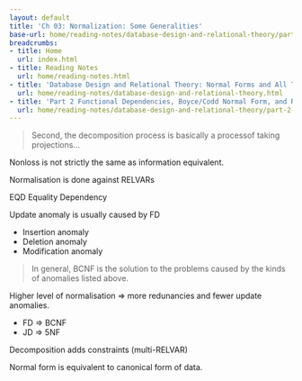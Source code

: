 ```yaml
---
layout: default
title: 'Ch 03: Normalization: Some Generalities'
base-url: home/reading-notes/database-design-and-relational-theory/part-2-functional-dependencies-boycecodd-normal-form-and-related-matters/ch-03-normalization-some-generalities.html
breadcrumbs:
- title: Home
  url: index.html
- title: Reading Notes
  url: home/reading-notes.html
- title: 'Database Design and Relational Theory: Normal Forms and All That Jazz'
  url: home/reading-notes/database-design-and-relational-theory.html
- title: 'Part 2 Functional Dependencies, Boyce/Codd Normal Form, and Related Matters'
  url: home/reading-notes/database-design-and-relational-theory/part-2-functional-dependencies-boycecodd-normal-form-and-related-matters.html
---
```


> Second, the decomposition process is basically a processof taking projections...

Nonloss is not strictly the same as information equivalent.

Normalisation is done against RELVARs

EQD Equality Dependency

Update anomaly is usually caused by FD

- Insertion anomaly
- Deletion anomaly
- Modification anomaly

> In general, BCNF is the solution to the problems caused by the kinds of anomalies listed above.

Higher level of normalisation =\> more redunancies and fewer update anomalies.

- FD =\> BCNF
- JD =\> 5NF

Decomposition adds constraints (multi-RELVAR)

Normal form is equivalent to canonical form of data.
